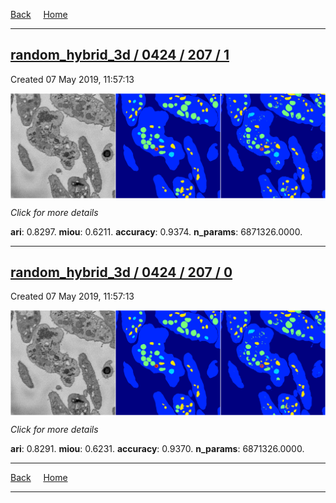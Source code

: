 
[Back](..)&nbsp;&nbsp;&nbsp;&nbsp;&nbsp;[Home](https://leapmanlab.github.io/snapshots)

---

<div class="summary"><a href="1"><h2>random_hybrid_3d / 0424 / 207 / 1</h2></a><p>Created 07 May 2019, 11:57:13
</p><a href="1"><img src="1/media/summary.png" align="center"></a><p>
<i>Click for more details</i>
</p></div>

**ari**: 0.8297. **miou**: 0.6211. **accuracy**: 0.9374. **n_params**: 6871326.0000. 

---

<div class="summary"><a href="0"><h2>random_hybrid_3d / 0424 / 207 / 0</h2></a><p>Created 07 May 2019, 11:57:13
</p><a href="0"><img src="0/media/summary.png" align="center"></a><p>
<i>Click for more details</i>
</p></div>

**ari**: 0.8291. **miou**: 0.6231. **accuracy**: 0.9370. **n_params**: 6871326.0000. 

---

[Back](..)&nbsp;&nbsp;&nbsp;&nbsp;&nbsp;[Home](https://leapmanlab.github.io/snapshots)

---